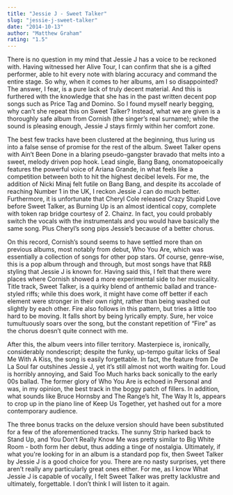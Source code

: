 ```yaml
---
title: "Jessie J - Sweet Talker"
slug: "jessie-j-sweet-talker"
date: "2014-10-13"
author: "Matthew Graham"
rating: "1.5"
---
```


There is no question in my mind that Jessie J has a voice to be reckoned with. Having witnessed her Alive Tour, I can confirm that she is a gifted performer, able to hit every note with blaring accuracy and command the entire stage. So why, when it comes to her albums, am I so disappointed? The answer, I fear, is a pure lack of truly decent material. And this is furthered with the knowledge that she has in the past written decent pop songs such as Price Tag and Domino. So I found myself nearly begging, why can’t she repeat this on Sweet Talker? Instead, what we are given is a thoroughly safe album from Cornish (the singer’s real surname); while the sound is pleasing enough, Jessie J stays firmly within her comfort zone.

The best few tracks have been clustered at the beginning, thus luring us into a false sense of promise for the rest of the album. Sweet Talker opens with Ain’t Been Done in a blaring pseudo-gangster bravado that melts into a sweet, melody driven pop hook. Lead single, Bang Bang, onomatopoeically features the powerful voice of Ariana Grande, in what feels like a competition between both to hit the highest decibel levels. For me, the addition of Nicki Minaj felt futile on Bang Bang, and despite its accolade of reaching Number 1 in the UK, I reckon Jessie J can do much better. Furthermore, it is unfortunate that Cheryl Cole released Crazy Stupid Love before Sweet Talker, as Burning Up is an almost identical copy, complete with token rap bridge courtesy of 2. Chainz. In fact, you could probably switch the vocals with the instrumentals and you would have basically the same song. Plus Cheryl’s song pips Jessie’s because of a better chorus.

On this record, Cornish’s sound seems to have settled more than on previous albums, most notably from debut, Who You Are, which was essentially a collection of songs for other pop stars. Of course, genre-wise, this is a pop album through and through, but most songs have that R&B styling that Jessie J is known for. Having said this, I felt that there were places where Cornish showed a more experimental side to her musicality. Title track, Sweet Talker, is a quirky blend of anthemic ballad and trance-styled riffs; while this does work, it might have come off better if each element were stronger in their own right, rather than being washed out slightly by each other. Fire also follows in this pattern, but tries a little too hard to be moving. It falls short by being lyrically empty. Sure, her voice tumultuously soars over the song, but the constant repetition of “Fire” as the chorus doesn’t quite connect with me.

After this, the album veers into filler territory. Masterpiece is, ironically, considerably nondescript; despite the funky, up-tempo guitar licks of Seal Me With A Kiss, the song is easily forgettable. In fact, the feature from De La Soul far outshines Jessie J, yet it’s still almost not worth waiting for. Loud is horribly annoying, and Said Too Much harks back sonically to the early 00s ballad. The former glory of Who You Are is echoed in Personal and was, in my opinion, the best track in the boggy patch of fillers. In addition, what sounds like Bruce Hornsby and The Range’s hit, The Way It Is, appears to crop up in the piano line of Keep Us Together, yet hashed out for a more contemporary audience.

The three bonus tracks on the deluxe version should have been substituted for a few of the aforementioned tracks. The sunny Strip harked back to Stand Up, and You Don’t Really Know Me was pretty similar to Big White Room - both form her debut, thus adding a tinge of nostalgia. Ultimately, if what you're looking for in an album is a standard pop fix, then Sweet Talker by Jessie J is a good choice for you. There are no nasty surprises, yet there aren’t really any particularly great ones either. For me, as I know What Jessie J is capable of vocally, I felt Sweet Talker was pretty lacklustre and ultimately, forgettable. I don’t think I will listen to it again.
